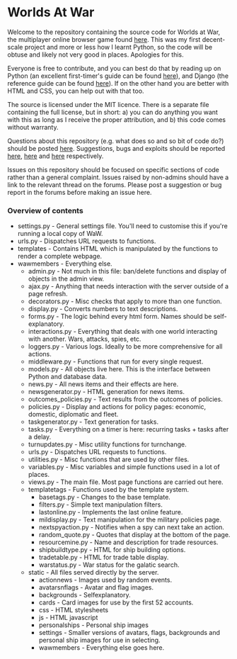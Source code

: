 # Worlds At War

Welcome to the repository containing the source code for Worlds at War, the multiplayer online browser game found [here](https://wawgame.eu). This was my first decent-scale project and more or less how I learnt Python, so the code will be obtuse and likely not very good in places. Apologies for this.

Everyone is free to contribute, and you can best do that by reading up on Python (an excellent first-timer's guide can be found [here](http://learnpythonthehardway.org/book/index.html)), and Django (the reference guide can be found [here](https://docs.djangoproject.com/en/1.8/)). If on the other hand you are better with HTML and CSS, you can help out with that too.

The source is licensed under the MIT licence. There is a separate file containing the full license, but in short: a) you can do anything you want with this as long as I receive the proper attribution, and b) this code comes without warranty.

Questions about this repository (e.g. what does so and so bit of code do?) should be posted [here](https://wawgame.eu/forums/index.php?board=71).
Suggestions, bugs and exploits should be reported [here](https://wawgame.eu/forums/index.php?board=10), [here](https://wawgame.eu/forums/index.php?board=9) and [here](https://wawgame.eu/forums/index.php?board=24) respectively.

Issues on this repository should be focused on specific sections of code rather than a general complaint. Issues raised by non-admins should have a link to the relevant thread on the forums. Please post a suggestion or bug report in the forums before making an issue here.

### Overview of contents

* settings.py - General settings file. You'll need to customise this if you're running a local copy of WaW.
* urls.py - Dispatches URL requests to functions.
* templates - Contains HTML which is manipulated by the functions to render a complete webpage.
* wawmembers - Everything else.
  * admin.py - Not much in this file: ban/delete functions and display of objects in the admin view.
  * ajax.py - Anything that needs interaction with the server outside of a page refresh.
  * decorators.py - Misc checks that apply to more than one function.
  * display.py - Converts numbers to text descriptions.
  * forms.py - The logic behind every html form. Names should be self-explanatory.
  * interactions.py - Everything that deals with one world interacting with another. Wars, attacks, spies, etc.
  * loggers.py - Various logs. Ideally to be more comprehensive for all actions.
  * middleware.py - Functions that run for every single request.
  * models.py - All objects live here. This is the interface between Python and database data.
  * news.py - All news items and their effects are here.
  * newsgenerator.py - HTML generation for news items.
  * outcomes_policies.py - Text results from the outcomes of policies.
  * policies.py - Display and actions for policy pages: economic, domestic, diplomatic and fleet.
  * taskgenerator.py - Text generation for tasks.
  * tasks.py - Everything on a timer is here: recurring tasks + tasks after a delay.
  * turnupdates.py - Misc utility functions for turnchange.
  * urls.py - Dispatches URL requests to functions.
  * utilities.py - Misc functions that are used by other files.
  * variables.py - Misc variables and simple functions used in a lot of places.
  * views.py - The main file. Most page functions are carried out here.
  * templatetags - Functions used by the template system.
    * basetags.py - Changes to the base template.
    * filters.py - Simple text manipulation filters.
    * lastonline.py - Implements the last online feature.
    * mildisplay.py - Text manipulation for the military policies page.
    * nextspyaction.py - Notifies when a spy can next take an action.
    * random_quote.py - Quotes that display at the bottom of the page.
    * resourcemine.py - Name and description for trade resources.
    * shipbuildtype.py - HTML for ship building options.
    * tradetable.py - HTML for trade table display.
    * warstatus.py - War status for the galatic search.
  * static - All files served directly by the server.
    * actionnews - Images used by random events.
    * avatarsnflags - Avatar and flag images.
    * backgrounds - Selfexplanatory.
    * cards - Card images for use by the first 52 accounts.
    * css - HTML stylesheets
    * js - HTML javascript
    * personalships - Personal ship images
    * settings - Smaller versions of avatars, flags, backgrounds and personal ship images for use in selecting.
    * wawmembers - Everything else goes here.
